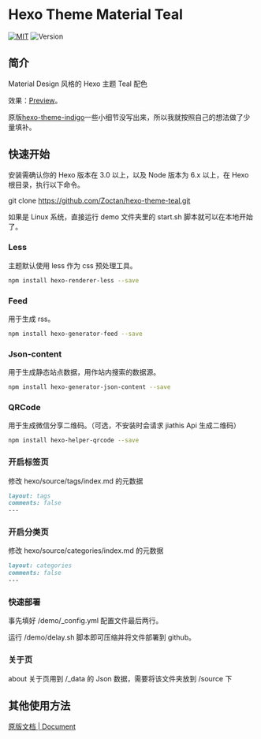 Hexo Theme Material Teal
================

[![MIT](https://img.shields.io/badge/License-MIT-blue.svg)](https://github.com/Zoctan/hexo-theme-teal/blob/card/LICENSE) ![Version](https://img.shields.io/badge/Version-1.0.0-009688.svg)

## 简介

Material Design 风格的 Hexo 主题 Teal 配色

效果：[Preview](https://hexo-theme-teal.herokuapp.com/)。

原版[hexo-theme-indigo](https://github.com/yscoder/hexo-theme-indigo)一些小细节没写出来，所以我就按照自己的想法做了少量填补。

## 快速开始

安装需确认你的 Hexo 版本在 3.0 以上，以及 Node 版本为 6.x 以上，在 Hexo 根目录，执行以下命令。

git clone https://github.com/Zoctan/hexo-theme-teal.git

如果是 Linux 系统，直接运行 demo 文件夹里的 start.sh 脚本就可以在本地开始了。

### Less

主题默认使用 less 作为 css 预处理工具。

```bash
npm install hexo-renderer-less --save
```

### Feed

用于生成 rss。

```bash
npm install hexo-generator-feed --save
```

### Json-content

用于生成静态站点数据，用作站内搜索的数据源。

```bash
npm install hexo-generator-json-content --save
```

### QRCode

用于生成微信分享二维码。（可选，不安装时会请求 jiathis Api 生成二维码）

```bash
npm install hexo-helper-qrcode --save
```

### 开启标签页

修改 hexo/source/tags/index.md 的元数据

```markdown
layout: tags
comments: false
---
```

### 开启分类页

修改 hexo/source/categories/index.md 的元数据

```markdown
layout: categories
comments: false
---
```

### 快速部署

事先填好 /demo/_config.yml 配置文件最后两行。

运行 /demo/delay.sh 脚本即可压缩并将文件部署到 github。

### 关于页

about 关于页用到 /_data 的 Json 数据，需要将该文件夹放到 /source 下

## 其他使用方法

[原版文档 | Document](https://github.com/yscoder/hexo-theme-indigo/wiki)
